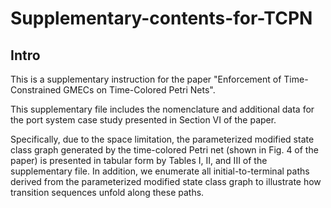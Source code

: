 # Supplementary-contents-for-TCPN
Intro
----
This is a supplementary instruction for the paper "Enforcement of Time-Constrained GMECs on Time-Colored Petri Nets".

This supplementary file includes the nomenclature and additional data for the port system case study presented in Section VI of the paper.

Specifically, due to the space limitation, the parameterized modified state class graph generated by the time-colored Petri net (shown in Fig. 4 of the paper) is presented in tabular form by Tables I, II, and III of the supplementary file. In addition, we enumerate all initial-to-terminal paths derived from the parameterized modified state class graph to illustrate how transition sequences unfold along these paths.

